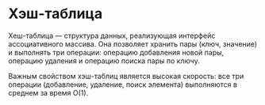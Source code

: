 # Хэш-таблица
Хеш-таблица — структура данных, реализующая интерфейс ассоциативного массива. Она позволяет хранить пары (ключ, значение) и выполнять три операции: операцию добавления новой пары, операцию удаления и операцию поиска пары по ключу.

Важным свойством хэш-таблиц является высокая скорость: все три операции (добавление, удаление, поиск элемента) выполняются в среднем за время O(1).
